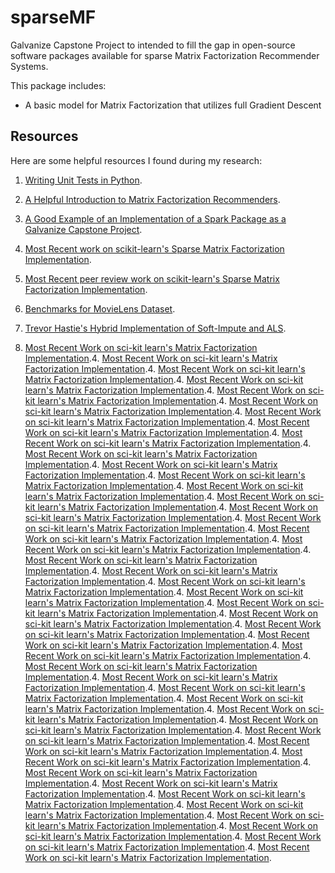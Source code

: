 # sparseMF

Galvanize Capstone Project to intended to fill the gap in open-source software packages available for sparse Matrix Factorization Recommender Systems.

This package includes:

* A basic model for Matrix Factorization that utilizes full Gradient Descent

## Resources

Here are some helpful resources I found during my research:

1. [Writing Unit Tests in Python](https://github.com/timothyb0912/pylogit).
2. [A Helpful Introduction to Matrix Factorization Recommenders](http://infolab.stanford.edu/~ullman/mmds/ch9.pdf).
3. [A Good Example of an Implementation of a Spark Package as a Galvanize Capstone Project](https://github.com/jennyslu/distributed-matrix-factorization-recommender).
4. [Most Recent work on scikit-learn's Sparse Matrix Factorization Implementation](https://github.com/artsobolev/scikit-learn/tree/matrix-factorization/sklearn/decomposition).
5. [Most Recent peer review work on scikit-learn's Sparse Matrix Factorization Implementation](https://github.com/scikit-learn/scikit-learn/pull/4237).
6. [Benchmarks for MovieLens Dataset](https://sites.google.com/site/domainxz/benchmark).
7. [Trevor Hastie's Hybrid Implementation of Soft-Impute and ALS](https://arxiv.org/abs/1410.2596).








4. [Most Recent Work on sci-kit learn's Matrix Factorization Implementation](https://github.com/artsobolev/scikit-learn/tree/matrix-factorization/sklearn/decomposition).4. [Most Recent Work on sci-kit learn's Matrix Factorization Implementation](https://github.com/artsobolev/scikit-learn/tree/matrix-factorization/sklearn/decomposition).4. [Most Recent Work on sci-kit learn's Matrix Factorization Implementation](https://github.com/artsobolev/scikit-learn/tree/matrix-factorization/sklearn/decomposition).4. [Most Recent Work on sci-kit learn's Matrix Factorization Implementation](https://github.com/artsobolev/scikit-learn/tree/matrix-factorization/sklearn/decomposition).4. [Most Recent Work on sci-kit learn's Matrix Factorization Implementation](https://github.com/artsobolev/scikit-learn/tree/matrix-factorization/sklearn/decomposition).4. [Most Recent Work on sci-kit learn's Matrix Factorization Implementation](https://github.com/artsobolev/scikit-learn/tree/matrix-factorization/sklearn/decomposition).4. [Most Recent Work on sci-kit learn's Matrix Factorization Implementation](https://github.com/artsobolev/scikit-learn/tree/matrix-factorization/sklearn/decomposition).4. [Most Recent Work on sci-kit learn's Matrix Factorization Implementation](https://github.com/artsobolev/scikit-learn/tree/matrix-factorization/sklearn/decomposition).4. [Most Recent Work on sci-kit learn's Matrix Factorization Implementation](https://github.com/artsobolev/scikit-learn/tree/matrix-factorization/sklearn/decomposition).4. [Most Recent Work on sci-kit learn's Matrix Factorization Implementation](https://github.com/artsobolev/scikit-learn/tree/matrix-factorization/sklearn/decomposition).4. [Most Recent Work on sci-kit learn's Matrix Factorization Implementation](https://github.com/artsobolev/scikit-learn/tree/matrix-factorization/sklearn/decomposition).4. [Most Recent Work on sci-kit learn's Matrix Factorization Implementation](https://github.com/artsobolev/scikit-learn/tree/matrix-factorization/sklearn/decomposition).4. [Most Recent Work on sci-kit learn's Matrix Factorization Implementation](https://github.com/artsobolev/scikit-learn/tree/matrix-factorization/sklearn/decomposition).4. [Most Recent Work on sci-kit learn's Matrix Factorization Implementation](https://github.com/artsobolev/scikit-learn/tree/matrix-factorization/sklearn/decomposition).4. [Most Recent Work on sci-kit learn's Matrix Factorization Implementation](https://github.com/artsobolev/scikit-learn/tree/matrix-factorization/sklearn/decomposition).4. [Most Recent Work on sci-kit learn's Matrix Factorization Implementation](https://github.com/artsobolev/scikit-learn/tree/matrix-factorization/sklearn/decomposition).4. [Most Recent Work on sci-kit learn's Matrix Factorization Implementation](https://github.com/artsobolev/scikit-learn/tree/matrix-factorization/sklearn/decomposition).4. [Most Recent Work on sci-kit learn's Matrix Factorization Implementation](https://github.com/artsobolev/scikit-learn/tree/matrix-factorization/sklearn/decomposition).4. [Most Recent Work on sci-kit learn's Matrix Factorization Implementation](https://github.com/artsobolev/scikit-learn/tree/matrix-factorization/sklearn/decomposition).4. [Most Recent Work on sci-kit learn's Matrix Factorization Implementation](https://github.com/artsobolev/scikit-learn/tree/matrix-factorization/sklearn/decomposition).4. [Most Recent Work on sci-kit learn's Matrix Factorization Implementation](https://github.com/artsobolev/scikit-learn/tree/matrix-factorization/sklearn/decomposition).4. [Most Recent Work on sci-kit learn's Matrix Factorization Implementation](https://github.com/artsobolev/scikit-learn/tree/matrix-factorization/sklearn/decomposition).4. [Most Recent Work on sci-kit learn's Matrix Factorization Implementation](https://github.com/artsobolev/scikit-learn/tree/matrix-factorization/sklearn/decomposition).4. [Most Recent Work on sci-kit learn's Matrix Factorization Implementation](https://github.com/artsobolev/scikit-learn/tree/matrix-factorization/sklearn/decomposition).4. [Most Recent Work on sci-kit learn's Matrix Factorization Implementation](https://github.com/artsobolev/scikit-learn/tree/matrix-factorization/sklearn/decomposition).4. [Most Recent Work on sci-kit learn's Matrix Factorization Implementation](https://github.com/artsobolev/scikit-learn/tree/matrix-factorization/sklearn/decomposition).4. [Most Recent Work on sci-kit learn's Matrix Factorization Implementation](https://github.com/artsobolev/scikit-learn/tree/matrix-factorization/sklearn/decomposition).4. [Most Recent Work on sci-kit learn's Matrix Factorization Implementation](https://github.com/artsobolev/scikit-learn/tree/matrix-factorization/sklearn/decomposition).4. [Most Recent Work on sci-kit learn's Matrix Factorization Implementation](https://github.com/artsobolev/scikit-learn/tree/matrix-factorization/sklearn/decomposition).4. [Most Recent Work on sci-kit learn's Matrix Factorization Implementation](https://github.com/artsobolev/scikit-learn/tree/matrix-factorization/sklearn/decomposition).4. [Most Recent Work on sci-kit learn's Matrix Factorization Implementation](https://github.com/artsobolev/scikit-learn/tree/matrix-factorization/sklearn/decomposition).4. [Most Recent Work on sci-kit learn's Matrix Factorization Implementation](https://github.com/artsobolev/scikit-learn/tree/matrix-factorization/sklearn/decomposition).4. [Most Recent Work on sci-kit learn's Matrix Factorization Implementation](https://github.com/artsobolev/scikit-learn/tree/matrix-factorization/sklearn/decomposition).4. [Most Recent Work on sci-kit learn's Matrix Factorization Implementation](https://github.com/artsobolev/scikit-learn/tree/matrix-factorization/sklearn/decomposition).4. [Most Recent Work on sci-kit learn's Matrix Factorization Implementation](https://github.com/artsobolev/scikit-learn/tree/matrix-factorization/sklearn/decomposition).4. [Most Recent Work on sci-kit learn's Matrix Factorization Implementation](https://github.com/artsobolev/scikit-learn/tree/matrix-factorization/sklearn/decomposition).4. [Most Recent Work on sci-kit learn's Matrix Factorization Implementation](https://github.com/artsobolev/scikit-learn/tree/matrix-factorization/sklearn/decomposition).4. [Most Recent Work on sci-kit learn's Matrix Factorization Implementation](https://github.com/artsobolev/scikit-learn/tree/matrix-factorization/sklearn/decomposition).4. [Most Recent Work on sci-kit learn's Matrix Factorization Implementation](https://github.com/artsobolev/scikit-learn/tree/matrix-factorization/sklearn/decomposition).4. [Most Recent Work on sci-kit learn's Matrix Factorization Implementation](https://github.com/artsobolev/scikit-learn/tree/matrix-factorization/sklearn/decomposition).4. [Most Recent Work on sci-kit learn's Matrix Factorization Implementation](https://github.com/artsobolev/scikit-learn/tree/matrix-factorization/sklearn/decomposition).4. [Most Recent Work on sci-kit learn's Matrix Factorization Implementation](https://github.com/artsobolev/scikit-learn/tree/matrix-factorization/sklearn/decomposition).4. [Most Recent Work on sci-kit learn's Matrix Factorization Implementation](https://github.com/artsobolev/scikit-learn/tree/matrix-factorization/sklearn/decomposition).4. [Most Recent Work on sci-kit learn's Matrix Factorization Implementation](https://github.com/artsobolev/scikit-learn/tree/matrix-factorization/sklearn/decomposition).

